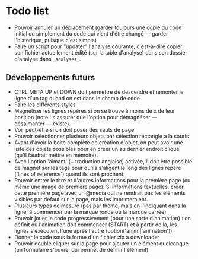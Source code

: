 # Todo list

* Pouvoir annuler un déplacement (garder toujours une copie du code initial ou simplement du code qui vient d'être changé — garder l'historique, puisque c'est simple)
* Faire un script pour "updater" l'analyse courante, c'est-à-dire copier son fichier actuellement édité (sur la table d'analyse) dans son dossier d'analyse dans `_analyses_`.

## Développements futurs

* CTRL META UP et DOWN doit permettre de descendre et remonter la ligne d'un tag quand on est dans le champ de code
* Faire les différents styles
* Magnétiser les lignes repères si on se trouve à moins de x de leur position (note : s'assurer que l'option pour démagnéser — désaimanter — existe).
* Voir peut-être si on doit poser des sauts de page
* Pouvoir sélectionner plusieurs objets par sélection rectangle à la souris
* Avant d'avoir la boite complète de création d'objet, on peut avoir une liste des objets possibles pour en créer un au dernier endroit cliqué (qu'il faudrait mettre en mémoire).
* Avec l'option 'aimant' (+ traduction anglaise) activée, il doit être possible de magnétiser les tags pour qu'ils s'aligent le long des lignes repère ('lines of reference') quand ils sont prochent.
* Pouvoir entrer le titre et d'autres informations pour la première page (ou même une image de première page). Si informations textuelles, créer cette première page avec un @media qui ne rendrait pas les éléments visibles par défaut sur la page, mais les imprimeraient.
* Plusieurs types de mesure (pas par thème, mais en l'indiquant dans la ligne, à commencer par la marque ronde ou la marque carrée)
* Pouvoir jouer le code progressivement (pour une sorte d'animation) : on définit où l'animation doit commencer (START) et à partir de là, les lignes s'exécutent l'une après l'autre (option('anim'|'animation')).
* Donner le code sous la forme d'un fichier zip à downloader
* Pouvoir double cliquer sur la page pour ajouter un élément quelconque (un formulaire s'ouvre, qui permet de définir l'élément)
